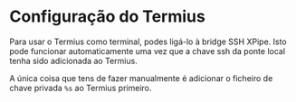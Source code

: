# Configuração do Termius

Para usar o Termius como terminal, podes ligá-lo à bridge SSH XPipe. Isto pode funcionar automaticamente uma vez que a chave ssh da ponte local tenha sido adicionada ao Termius.

A única coisa que tens de fazer manualmente é adicionar o ficheiro de chave privada `%s` ao Termius primeiro.
